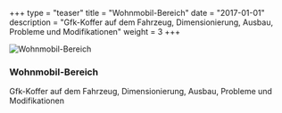 +++
type 		= "teaser"
title 		= "Wohnmobil-Bereich"
date 		= "2017-01-01"
description = "Gfk-Koffer auf dem Fahrzeug, Dimensionierung, Ausbau, Probleme und Modifikationen"
weight = 3
+++

![Wohnmobil-Bereich](/bilder/teaser/ol130127.jpg)

### Wohnmobil-Bereich

Gfk-Koffer auf dem Fahrzeug, Dimensionierung, Ausbau, Probleme und Modifikationen